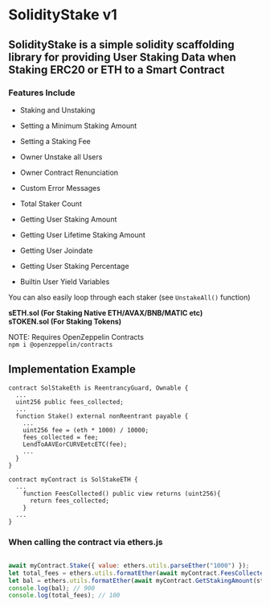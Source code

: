 # SolidityStake v1
## SolidityStake is a simple solidity scaffolding library for providing User Staking Data when Staking ERC20 or ETH to a Smart Contract

### Features Include

- Staking and Unstaking
- Setting a Minimum Staking Amount
- Setting a Staking Fee
- Owner Unstake all Users
- Owner Contract Renunciation
- Custom Error Messages
- Total Staker Count

- Getting User Staking Amount
- Getting User Lifetime Staking Amount
- Getting User Joindate
- Getting User Staking Percentage
- Builtin User Yield Variables

You can also easily loop through each staker (see `UnstakeAll()` function)

<b>sETH.sol (For Staking Native ETH/AVAX/BNB/MATIC etc)<br>
sTOKEN.sol (For Staking Tokens)</b>

NOTE: Requires OpenZeppelin Contracts<br>
`npm i @openzeppelin/contracts`

## Implementation Example
```solidity
contract SolStakeEth is ReentrancyGuard, Ownable {
  ...
  uint256 public fees_collected;
  ...
  function Stake() external nonReentrant payable {
    ...
    uint256 fee = (eth * 1000) / 10000;
    fees_collected = fee;
    LendToAAVEorCURVEetcETC(fee);
    ...
  }
}

contract myContract is SolStakeETH {
  ...
    function FeesCollected() public view returns (uint256){
      return fees_collected;
    }
  ...
}

```

### When calling the contract via ethers.js

```javascript

await myContract.Stake({ value: ethers.utils.parseEther("1000") });
let total_fees = ethers.utils.formatEther(await myContract.FeesCollected());
let bal = ethers.utils.formatEther(await myContract.GetStakingAmount(staker.address));
console.log(bal); // 900
console.log(total_fees); // 100

```
